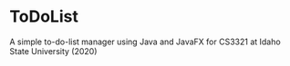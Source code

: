 # ToDoList
A simple to-do-list manager using Java and JavaFX for CS3321 at Idaho State University (2020)

